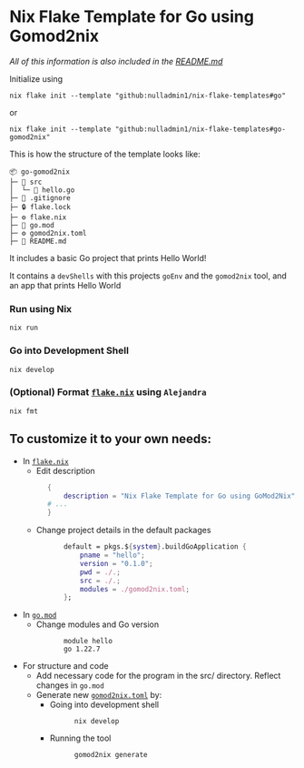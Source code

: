 # Nix Flake Template for Go using Gomod2nix

*All of this information is also included in the [README.md](https://github.com/nulladmin1/nix-flake-templates/blob/main/flake.nix)*

Initialize using
```shell  
nix flake init --template "github:nulladmin1/nix-flake-templates#go"
```
or
```shell  
nix flake init --template "github:nulladmin1/nix-flake-templates#go-gomod2nix"
```

This is how the structure of the template looks like:
```
📦 go-gomod2nix
├─ 📁 src
│  └─ 🐹 hello.go
├─ 🙈 .gitignore
├─ 🔒 flake.lock
├─ ⚙️ flake.nix
├─ 🐹 go.mod
├─ ⚙️ gomod2nix.toml
├─ 📃 README.md
 ```

It includes a basic Go project that prints Hello World!

It contains a ```devShells``` with this projects `goEnv` and the `gomod2nix` tool, and an app that prints Hello World

### Run using Nix
```shell
nix run
```

### Go into Development Shell
```shell
nix develop
```

### (Optional) Format [`flake.nix`](flake.nix) using ```Alejandra```
```shelll
nix fmt
```

## To customize it to your own needs:

* In [`flake.nix`](flake.nix)
  * Edit description
  ```nix
        {
            description = "Nix Flake Template for Go using GoMod2Nix";
        # ...
        }
  ```
  * Change project details in the default packages
  ```nix
            default = pkgs.${system}.buildGoApplication {
                pname = "hello";
                version = "0.1.0";
                pwd = ./.;
                src = ./.;
                modules = ./gomod2nix.toml;
            };
    ```
* In [`go.mod`](go.mod)
  * Change modules and Go version
  ```vgo
            module hello
            go 1.22.7
    ```
* For structure and code
  * Add necessary code for the program in the src/ directory. Reflect changes in ```go.mod```
  * Generate new [`gomod2nix.toml`](gomod2nix.toml) by:
    * Going into development shell
      ```shell
            nix develop
        ```
    * Running the tool
      ```shell
            gomod2nix generate
        ```